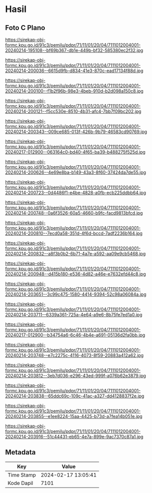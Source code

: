 # Hasil

## Foto C Plano

https://sirekap-obj-formc.kpu.go.id/91c3/pemilu/pdpr/71/11/01/20/04/7111012004001-20240214-195108--bf69b367-db1e-449b-bf32-585380ec2f32.jpg

https://sirekap-obj-formc.kpu.go.id/91c3/pemilu/pdpr/71/11/01/20/04/7111012004001-20240214-200036--6615d9fb-d834-41e3-870c-ead17134f88d.jpg

https://sirekap-obj-formc.kpu.go.id/91c3/pemilu/pdpr/71/11/01/20/04/7111012004001-20240214-200100--f1b2f96b-98e3-4beb-910d-b2d098a150c8.jpg

https://sirekap-obj-formc.kpu.go.id/91c3/pemilu/pdpr/71/11/01/20/04/7111012004001-20240214-200121--f5cc530e-8510-4b31-afc4-7bb7f09bc202.jpg

https://sirekap-obj-formc.kpu.go.id/91c3/pemilu/pdpr/71/11/01/20/04/7111012004001-20240214-200343--009ce685-013f-426b-9b79-46583cd90769.jpg

https://sirekap-obj-formc.kpu.go.id/91c3/pemilu/pdpr/71/11/01/20/04/7111012004001-20240217-012900--063164c0-bd40-4f65-ba39-b488275f525d.jpg

https://sirekap-obj-formc.kpu.go.id/91c3/pemilu/pdpr/71/11/01/20/04/7111012004001-20240214-200626--4e69e8ba-b149-43a3-8f60-37424da7de55.jpg

https://sirekap-obj-formc.kpu.go.id/91c3/pemilu/pdpr/71/11/01/20/04/7111012004001-20240214-200723--0d4486f1-e4be-4828-a0fb-ecb225ddbb64.jpg

https://sirekap-obj-formc.kpu.go.id/91c3/pemilu/pdpr/71/11/01/20/04/7111012004001-20240214-200748--0a6f3526-60a5-4660-b9fc-facd9813bfcd.jpg

https://sirekap-obj-formc.kpu.go.id/91c3/pemilu/pdpr/71/11/01/20/04/7111012004001-20240214-200810--7ecd0a58-351d-4f6d-bccd-7adf2236b164.jpg

https://sirekap-obj-formc.kpu.go.id/91c3/pemilu/pdpr/71/11/01/20/04/7111012004001-20240214-200832--a8f3b0b2-6b71-4a7e-a592-aa09e9cb5468.jpg

https://sirekap-obj-formc.kpu.go.id/91c3/pemilu/pdpr/71/11/01/20/04/7111012004001-20240214-200948--d415b180-e536-4d82-a46e-e7632efd44c8.jpg

https://sirekap-obj-formc.kpu.go.id/91c3/pemilu/pdpr/71/11/01/20/04/7111012004001-20240214-203651--3c99c475-1580-4414-9394-52c98a06084a.jpg

https://sirekap-obj-formc.kpu.go.id/91c3/pemilu/pdpr/71/11/01/20/04/7111012004001-20240214-203711--6339a361-725a-4e64-a9e6-8b75fe7ed1a0.jpg

https://sirekap-obj-formc.kpu.go.id/91c3/pemilu/pdpr/71/11/01/20/04/7111012004001-20240217-012900--b34754a6-6c46-4b4e-a691-05136d2fa0bb.jpg

https://sirekap-obj-formc.kpu.go.id/91c3/pemilu/pdpr/71/11/01/20/04/7111012004001-20240214-203748--e7c2275c-4116-4073-8f59-20883a412a62.jpg

https://sirekap-obj-formc.kpu.go.id/91c3/pemilu/pdpr/71/11/01/20/04/7111012004001-20240214-203812--3eb7d036-e296-43ed-999f-a076b62e3879.jpg

https://sirekap-obj-formc.kpu.go.id/91c3/pemilu/pdpr/71/11/01/20/04/7111012004001-20240214-203838--65ddc69c-109c-41ac-a327-dd4128837f2e.jpg

https://sirekap-obj-formc.kpu.go.id/91c3/pemilu/pdpr/71/11/01/20/04/7111012004001-20240214-203855--e1ee8224-15aa-4425-b73d-a7fea14b051e.jpg

https://sirekap-obj-formc.kpu.go.id/91c3/pemilu/pdpr/71/11/01/20/04/7111012004001-20240214-203916--51c44431-eb65-4e7a-899e-9ac7370c87a1.jpg


## Metadata

| Key        | Value               |
| ---------- | ------------------- |
| Time Stamp | 2024-02-17 13:05:41 |
| Kode Dapil | 7101                |



